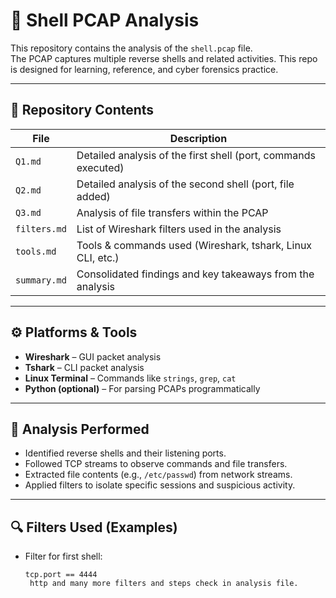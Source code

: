 # 🐚 Shell PCAP Analysis

This repository contains the analysis of the `shell.pcap` file.  
The PCAP captures multiple reverse shells and related activities. This repo is designed for learning, reference, and cyber forensics practice.

---

## 📂 Repository Contents

| File | Description |
|------|-------------|
| `Q1.md` | Detailed analysis of the first shell (port, commands executed) |
| `Q2.md` | Detailed analysis of the second shell (port, file added) |
| `Q3.md` | Analysis of file transfers within the PCAP |
| `filters.md` | List of Wireshark filters used in the analysis |
| `tools.md` | Tools & commands used (Wireshark, tshark, Linux CLI, etc.) |
| `summary.md` | Consolidated findings and key takeaways from the analysis |

---

## ⚙️ Platforms & Tools

- **Wireshark** – GUI packet analysis  
- **Tshark** – CLI packet analysis  
- **Linux Terminal** – Commands like `strings`, `grep`, `cat`  
- **Python (optional)** – For parsing PCAPs programmatically  

---

## 📝 Analysis Performed

- Identified reverse shells and their listening ports.  
- Followed TCP streams to observe commands and file transfers.  
- Extracted file contents (e.g., `/etc/passwd`) from network streams.  
- Applied filters to isolate specific sessions and suspicious activity.  

---

## 🔍 Filters Used (Examples)

- Filter for first shell:  
  ```wireshark
  tcp.port == 4444
   http and many more filters and steps check in analysis file.
